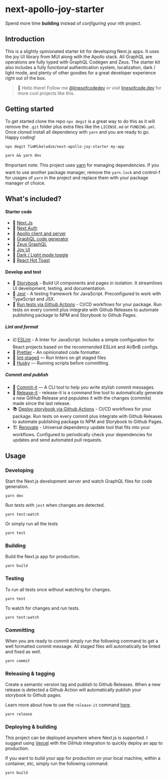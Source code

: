# next-apollo-joy-starter

Spend more time __building__ instead of _configuring_ your nth project.

## Introduction

This is a slightly opinionated starter kit for developing Next.js apps. It uses the joy UI library from MUI along with the Apollo stack. All GraphQL are operations are fully typed with GraphQL Codegen and Zeus. The starter kit also includes a fully functional authentication system, localization, dark / light mode, and plenty of other goodies for a great developer experience right out of the box.

> 👋 Hello there! Follow me [@linesofcodedev](https://twitter.com/linesofcodedev) or visit [linesofcode.dev](https://linesofcode.dev) for more cool projects like this.

## Getting started

To get started clone the repo `npx degit` is a great way to do this as it will remove the `.git` folder plus extra files like the `LICENSE.md` or `FUNDING.yml`. Once cloned install all dependency with `yarn` and you are ready to go. Happy coding!

```console
npx degit TimMikeladze/next-apollo-joy-starter my-app

yarn && yarn dev
```

❗Important note: This project uses [yarn](https://yarnpkg.com/) for managing dependencies. If you want to use another package manager, remove the `yarn.lock` and control-f for usages of `yarn` in the project and replace them with your package manager of choice.

## What's included?

#### Starter code

- 🚀 [Next.Js]()
- 🚀 [Next Auth]()
- 🚀 [Apollo client and server]()
- 🚀 [GraphQL code generator]()
- 🚀 [Zeus GraphQL]()
- 🚀 [Joy UI]()
- 🚀 [Dark / Light mode toggle]()
- 🚀 [React Hot Toast]()

#### Develop and test

- 📖 [Storybook](https://storybook.js.org/) - Build UI components and pages in isolation. It streamlines UI development, testing, and documentation.
- 🧪 [Jest](https://jestjs.io/) - A testing framework for JavaScript. Preconfigured to work with TypeScript and JSX.
- 🐙 [Run tests via Github Actions](https://docs.github.com/en/actions) - CI/CD workflows for your package. Run tests on every commit plus integrate with Github Releases to automate publishing package to NPM and Storybook to Github Pages.

##### Lint and format

- ☑️ [ESLint](https://eslint.org/) - A linter for JavaScript. Includes a simple configuration for React projects based on the recommended ESLint and AirBnB configs.
- 🎨 [Prettier](https://prettier.io/) - An opinionated code formatter.
- 🚫 [lint-staged](https://github.com/okonet/lint-staged) — Run linters on git staged files
- 🐶 [Husky](https://github.com/typicode/husky) — Running scripts before committing.

##### Commit and publish

- 📄 [Commit-it](https://github.com/TimMikeladze/commit-it/) — A CLI tool to help you write stylish commit messages.
- 🔼 [Release-it](https://github.com/release-it/release-it/) - release-it is a command line tool to automatically generate a new GitHub Release and populates it with the changes (commits) made since the last release.
- 📚 [Deploy storybook via Github Actions](https://docs.github.com/en/actions) - CI/CD workflows for your package. Run tests on every commit plus integrate with Github Releases to automate publishing package to NPM and Storybook to Github Pages.
- 🏗️ [Renovate](https://github.com/renovatebot/renovate) - Universal dependency update tool that fits into your workflows. Configured to periodically check your dependencies for updates and send automated pull requests.

## Usage

### Developing

Start the Next.js development server and watch GraphQL files for code generation.

```console
yarn dev
```

Run tests with `jest` when changes are detected.

```console
yarn test:watch
```

Or simply run all the tests

```console
yarn test
```

### Building

Build the Next.js app for production.

```console
yarn build
```

### Testing

To run all tests once without watching for changes.

```console
yarn test
```

To watch for changes and run tests.

```
yarn test:watch
```

### Committing

When you are ready to commit simply run the following command to get a well formatted commit message. All staged files will automatically be linted and fixed as well.

```console
yarn commit
```

### Releasing & tagging

Create a semantic version tag and publish to Github Releases. When a new release is detected a Github Action will automatically publish your storybook to Github pages.

Learn more about how to use the `release-it` command [here](https://github.com/release-it/release-it).

```console
yarn release
```

### Deploying & building

This project can be deployed anywhere where Next.js is supported. I suggest using [Vercel](https://vercel.com) with the GitHub integration to quickly deploy an app to production.

If you want to build your app for production on your local machine, within a container, etc, simply run the following command:

```console
yarn build
```
